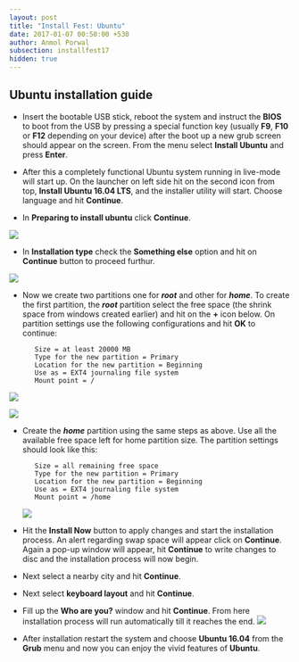 ```yaml
---
layout: post
title: "Install Fest: Ubuntu"
date: 2017-01-07 00:50:00 +530
author: Anmol Porwal
subsection: installfest17
hidden: true
---
```


## Ubuntu installation guide

* Insert the bootable USB stick, reboot the system and instruct the **BIOS** to boot from the USB by pressing a special function key (usually **F9**, **F10** or **F12** depending on your device) after the boot up a new grub screen should appear on the screen. From the menu select **Install Ubuntu** and press **Enter**.

* After this a completely functional Ubuntu system running in live-mode will start up. On the launcher on left side hit on the second icon from top, **Install Ubuntu 16.04 LTS**, and the installer utility will start. Choose language and hit **Continue**.
* In **Preparing to install ubuntu** click **Continue**.


 ![](https://s24.postimg.org/fc1lev4tx/1.png)
 
 
 
* In **Installation type** check the **Something else** option and hit on **Continue** button to proceed furthur.

 ![](https://s24.postimg.org/qcwqjvx2t/2.png)

* Now we create two partitions one for **_root_** and other for **_home_**. To create the first partition, the **_root_** partition select the free space (the shrink space from windows created earlier) and hit on the **+** icon below. On partition settings use the following configurations and hit **OK** to continue:        
         
         Size = at least 20000 MB
         Type for the new partition = Primary
         Location for the new partition = Beginning
         Use as = EXT4 journaling file system
         Mount point = /

 ![](https://s24.postimg.org/oz53okxth/3.png)

 ![](https://s24.postimg.org/h7odq0to5/4.png)
 
* Create the **_home_** partition using the same steps as above. Use all the available free space left for home partition size. The partition settings should look like this:

         Size = all remaining free space
         Type for the new partition = Primary
         Location for the new partition = Beginning
         Use as = EXT4 journaling file system
         Mount point = /home

   ![](https://s24.postimg.org/69d47u52t/5.png) 

* Hit the **Install Now** button to apply changes and start the installation process. An alert regarding swap space will appear click on **Continue**. Again a pop-up window will appear, hit **Continue** to write changes to disc and the installation process will now begin.
* Next select a nearby city and hit **Continue**.
* Next select **keyboard layout** and hit **Continue**.
* Fill up the **Who are you?** window and hit **Continue**. From here installation process will run automatically till it reaches the end.
 ![](https://s24.postimg.org/fv6oo4w8l/6.png)


* After installation restart the system and choose **Ubuntu 16.04** from the **Grub** menu and now you can enjoy the vivid features of **Ubuntu**.
